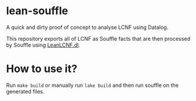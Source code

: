 # lean-souffle

A quick and dirty proof of concept to analyse LCNF using Datalog.

This repository exports all of LCNF as Souffle facts that are then
processed by Souffle using [LeanLCNF.dl](./LeanLCNF.dl).


# How to use it?

Run `make build` or manually run `lake build` and then run souffle on the generated files.
